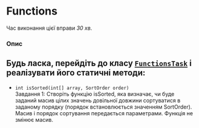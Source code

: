 # Functions

Час виконання цієї вправи _30 хв_.

### Опис
Будь ласка, перейдіть до класу [`FunctionsTask`](src/main/java/com/epam/rd/autotasks/FunctionsTask1.java)
і реалізувати його статичні методи:
---
* `int isSorted(int[] array, SortOrder order)`\
  Завдання 1:
  Створіть функцію isSorted, яка визначає, чи буде заданий масив цілих значень довільної довжини
  сортуватися в заданому порядку (порядок встановлюється значенням SortOrder). Масив і порядок сортування
  передається параметрами. Функція не змінює масив.



